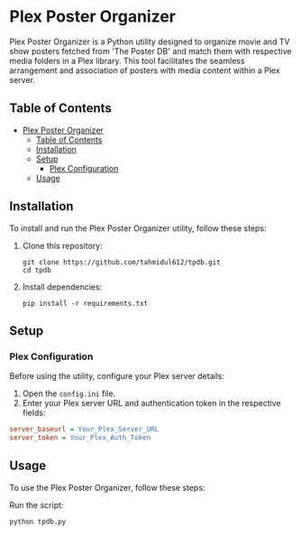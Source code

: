 # Plex Poster Organizer

Plex Poster Organizer is a Python utility designed to organize movie and TV show posters fetched from 'The Poster DB' and match them with respective media folders in a Plex library. This tool facilitates the seamless arrangement and association of posters with media content within a Plex server.

## Table of Contents

- [Plex Poster Organizer](#plex-poster-organizer)
  - [Table of Contents](#table-of-contents)
  - [Installation](#installation)
  - [Setup](#setup)
    - [Plex Configuration](#plex-configuration)
  - [Usage](#usage)

## Installation

To install and run the Plex Poster Organizer utility, follow these steps:

1. Clone this repository:

    ```console
    git clone https://github.com/tahmidul612/tpdb.git
    cd tpdb
    ```

1. Install dependencies:

    ```console
    pip install -r requirements.txt
    ```

## Setup

### Plex Configuration

Before using the utility, configure your Plex server details:

1. Open the `config.ini` file.
2. Enter your Plex server URL and authentication token in the respective fields:

```ini
server_baseurl = Your_Plex_Server_URL
server_token = Your_Plex_Auth_Token
```

## Usage

To use the Plex Poster Organizer, follow these steps:

Run the script:

```console
python tpdb.py
```
